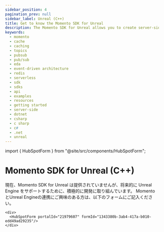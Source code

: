 ```yaml
---
sidebar_position: 4
pagination_prev: null
sidebar_label: Unreal (C++)
title: Get to know the Momento SDK for Unreal
description: The Momento SDK for Unreal allows you to create server-side applications with Unreal Engine, and take advantage of Momento's caching and pub-sub features. Find resources and examples here!
keywords:
  - momento
  - cache
  - caching
  - topics
  - pubsub
  - pub/sub
  - eda
  - event-driven architecture
  - redis
  - serverless
  - sdk
  - sdks
  - api
  - examples
  - resources
  - getting started
  - server-side
  - dotnet
  - csharp
  - c sharp
  - c#
  - .net
  - unreal
---
```


import { HubSpotForm } from "@site/src/components/HubSpotForm";

# Momento SDK for Unreal (C++)

現在、Momento SDK for Unreal は提供されていませんが、将来的に Unreal Engine をサポートするために、積極的に開発に取り組んでいます。
MomentoとUnreal Engineの連携にご興味のある方は、以下のフォームにご記入ください。

```mdx-code-block
<div>
  <HubSpotForm portalId="21979607" formId="1343380b-3ab4-417a-b010-edd49ad29235"/>
</div>
```

